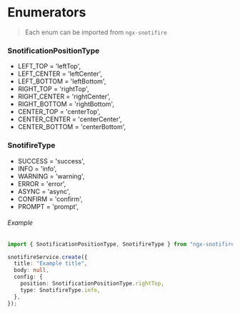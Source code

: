 # Enumerators

> Each enum can be imported from `ngx-snotifire`

### SnotificationPositionType

- LEFT_TOP = 'leftTop',
- LEFT_CENTER = 'leftCenter',
- LEFT_BOTTOM = 'leftBottom',
- RIGHT_TOP = 'rightTop',
- RIGHT_CENTER = 'rightCenter',
- RIGHT_BOTTOM = 'rightBottom',
- CENTER_TOP = 'centerTop',
- CENTER_CENTER = 'centerCenter',
- CENTER_BOTTOM = 'centerBottom',

### SnotifireType

- SUCCESS = 'success',
- INFO = 'info',
- WARNING = 'warning',
- ERROR = 'error',
- ASYNC = 'async',
- CONFIRM = 'confirm',
- PROMPT = 'prompt',

###### Example

```typescript
import { SnotificationPositionType, SnotifireType } from "ngx-snotifire";

snotifireService.create({
  title: "Example title",
  body: null,
  config: {
    position: SnotificationPositionType.rightTop,
    type: SnotifireType.info,
  },
});
```
